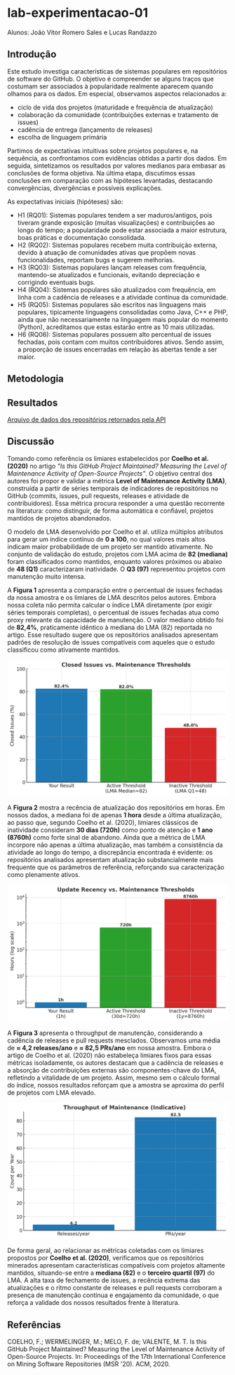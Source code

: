 # lab-experimentacao-01

Alunos: João Vitor Romero Sales e Lucas Randazzo

## Introdução

Este estudo investiga características de sistemas populares em repositórios de software do GitHub. O objetivo é compreender se alguns traços que costumam ser associados à popularidade realmente aparecem quando olhamos para os dados. Em especial, observamos aspectos relacionados a:

- ciclo de vida dos projetos (maturidade e frequência de atualização)
- colaboração da comunidade (contribuições externas e tratamento de issues)
- cadência de entrega (lançamento de releases)
- escolha de linguagem primária

Partimos de expectativas intuitivas sobre projetos populares e, na sequência, as confrontamos com evidências obtidas a partir dos dados. Em seguida, sintetizamos os resultados por valores medianos para embasar as conclusões de forma objetiva. Na última etapa, discutimos essas conclusões em comparação com as hipóteses levantadas, destacando convergências, divergências e possíveis explicações.

As expectativas iniciais (hipóteses) são:

- H1 (RQ01): Sistemas populares tendem a ser maduros/antigos, pois tiveram grande exposição (muitas visualizações) e contribuições ao longo do tempo; a popularidade pode estar associada a maior estrutura, boas práticas e documentação consolidada.
- H2 (RQ02): Sistemas populares recebem muita contribuição externa, devido à atuação de comunidades ativas que propõem novas funcionalidades, reportam bugs e sugerem melhorias.
- H3 (RQ03): Sistemas populares lançam releases com frequência, mantendo-se atualizados e funcionais, evitando depreciação e corrigindo eventuais bugs.
- H4 (RQ04): Sistemas populares são atualizados com frequência, em linha com a cadência de releases e a atividade contínua da comunidade.
- H5 (RQ05): Sistemas populares são escritos nas linguagens mais populares, tipicamente linguagens consolidadas como Java, C++ e PHP, ainda que não necessariamente na linguagem mais popular do momento (Python), acreditamos que estas estarão entre as 10 mais utilizadas.
- H6 (RQ06): Sistemas populares possuem alto percentual de issues fechadas, pois contam com muitos contribuidores ativos. Sendo assim, a proporção de issues encerradas em relação às abertas tende a ser maior.

## Metodologia



## Resultados

[Arquivo de dados dos repositórios retornados pela API](data/repository_data.csv "Dados retornados pela chamada da API")

## Discussão

Tomando como referência os limiares estabelecidos por **Coelho et al. (2020)** no artigo *"Is this GitHub Project Maintained? Measuring the Level of Maintenance Activity of Open-Source Projects"*. O objetivo central dos autores foi propor e validar a métrica **Level of Maintenance Activity (LMA)**, construída a partir de séries temporais de indicadores de repositórios no GitHub (commits, issues, pull requests, releases e atividade de contribuidores). Essa métrica procura responder a uma questão recorrente na literatura: como distinguir, de forma automática e confiável, projetos mantidos de projetos abandonados.

O modelo de LMA desenvolvido por Coelho et al. utiliza múltiplos atributos para gerar um índice contínuo de **0 a 100**, no qual valores mais altos indicam maior probabilidade de um projeto ser mantido ativamente. No conjunto de validação do estudo, projetos com LMA acima de **82 (mediana)** foram classificados como mantidos, enquanto valores próximos ou abaixo de **48 (Q1)** caracterizaram inatividade. O **Q3 (97)** representou projetos com manutenção muito intensa.

A **Figura 1** apresenta a comparação entre o percentual de issues fechadas da nossa amostra e os limiares de LMA descritos pelos autores. Embora nossa coleta não permita calcular o índice LMA diretamente (por exigir séries temporais completas), o percentual de issues fechadas atua como proxy relevante da capacidade de manutenção. O valor mediano obtido foi de **82,4%**, praticamente idêntico à mediana do LMA (82) reportada no artigo. Esse resultado sugere que os repositórios analisados apresentam padrões de resolução de issues compatíveis com aqueles que o estudo classificou como ativamente mantidos.

![Figura 1. Percentual de issues fechadas em comparação com os limiares de LMA descritos por Coelho et al. (2020).](graphs/closed_issues.png)

A **Figura 2** mostra a recência de atualização dos repositórios em horas. Em nossos dados, a mediana foi de apenas **1 hora** desde a última atualização, ao passo que, segundo Coelho et al. (2020), limiares clássicos de inatividade consideram **30 dias (720h)** como ponto de atenção e **1 ano (8760h)** como forte sinal de abandono. Ainda que a métrica de LMA incorpore não apenas a última atualização, mas também a consistência da atividade ao longo do tempo, a discrepância encontrada é evidente: os repositórios analisados apresentam atualização substancialmente mais frequente que os parâmetros de referência, reforçando sua caracterização como plenamente ativos.

![Figura 2. Recência de atualização dos repositórios em horas.](graphs/update_recency.png)

A **Figura 3** apresenta o throughput de manutenção, considerando a cadência de releases e pull requests mesclados. Observamos uma média de **≈ 4,2 releases/ano** e **≈ 82,5 PRs/ano** em nossa amostra. Embora o artigo de Coelho et al. (2020) não estabeleça limiares fixos para essas métricas isoladamente, os autores destacam que a cadência de releases e a absorção de contribuições externas são componentes-chave do LMA, refletindo a vitalidade de um projeto. Assim, mesmo sem o cálculo formal do índice, nossos resultados reforçam que a amostra se aproxima do perfil de projetos com LMA elevado.

![Figura 3. Throughput de manutenção: cadência de releases e pull requests mesclados.](graphs/throughput_maintence.png)

De forma geral, ao relacionar as métricas coletadas com os limiares propostos por **Coelho et al. (2020)**, verificamos que os repositórios minerados apresentam características compatíveis com projetos altamente mantidos, situando-se entre a **mediana (82)** e o **terceiro quartil (97)** do LMA. A alta taxa de fechamento de issues, a recência extrema das atualizações e o ritmo constante de releases e pull requests corroboram a presença de manutenção contínua e engajamento da comunidade, o que reforça a validade dos nossos resultados frente à literatura.

## Referências

COELHO, F.; WERMELINGER, M.; MELO, F. de; VALENTE, M. T. Is this GitHub Project Maintained? Measuring the Level of Maintenance Activity of Open-Source Projects. In: Proceedings of the 17th International Conference on Mining Software Repositories (MSR '20). ACM, 2020.


